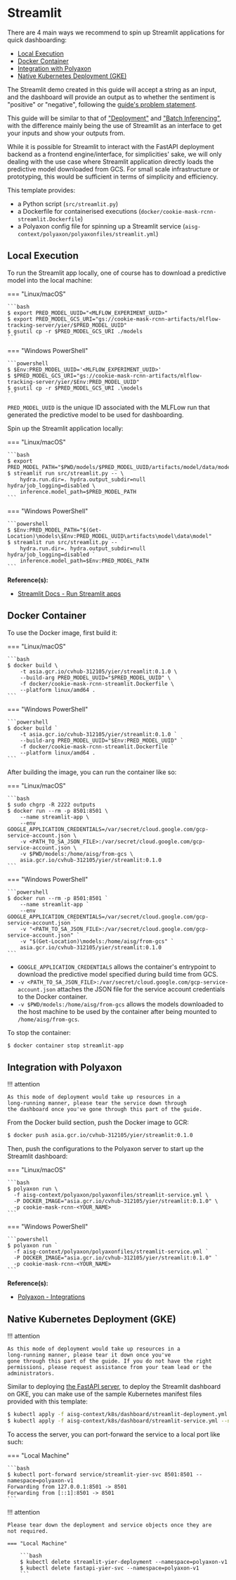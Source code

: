 <!-- omit in toc -->
# Streamlit

There are 4 main ways we recommend to spin up Streamlit
applications for quick dashboarding:

- [Local Execution](#local-execution)
- [Docker Container](#docker-container)
- [Integration with Polyaxon](#integration-with-polyaxon)
- [Native Kubernetes Deployment (GKE)](#native-kubernetes-deployment-gke)

The Streamlit demo created in this guide will accept a string as an
input, and the dashboard will provide an output as to whether the
sentiment is "positive" or "negative", following the
[guide's problem statement](02-preface.md#guides-problem-statement).

This guide will be similar to that of ["Deployment"](08-deployment.md)
and ["Batch Inferencing"](09-batch-inferencing.md), with the difference
mainly being the use of Streamlit as an interface
to get your inputs and show your outputs from.

While it is possible for Streamlit to interact with the FastAPI
deployment backend as a frontend engine/interface,
for simplicities' sake,
we will only dealing with the use case where
Streamlit application directly loads the predictive model downloaded
from GCS. For small scale infrastructure or prototyping,
this would be sufficient in terms of simplicity and efficiency.

This template provides:

- a Python script (`src/streamlit.py`)
- a Dockerfile for containerised executions
  (`docker/cookie-mask-rcnn-streamlit.Dockerfile`)
- a Polyaxon config file for spinning up a Streamlit service
  (`aisg-context/polyaxon/polyaxonfiles/streamlit.yml`)

## Local Execution

To run the Streamlit app locally, one of course has to download a
predictive model into the local machine:

=== "Linux/macOS"

    ```bash
    $ export PRED_MODEL_UUID="<MLFLOW_EXPERIMENT_UUID>"
    $ export PRED_MODEL_GCS_URI="gs://cookie-mask-rcnn-artifacts/mlflow-tracking-server/yier/$PRED_MODEL_UUID"
    $ gsutil cp -r $PRED_MODEL_GCS_URI ./models
    ```

=== "Windows PowerShell"

    ```powershell
    $ $Env:PRED_MODEL_UUID='<MLFLOW_EXPERIMENT_UUID>'
    $ $PRED_MODEL_GCS_URI="gs://cookie-mask-rcnn-artifacts/mlflow-tracking-server/yier/$Env:PRED_MODEL_UUID"
    $ gsutil cp -r $PRED_MODEL_GCS_URI .\models
    ```

`PRED_MODEL_UUID` is the unique ID associated with the MLFLow run
that generated the predictive model to be used for dashboarding.

Spin up the Streamlit application locally:

=== "Linux/macOS"

    ```bash
    $ export PRED_MODEL_PATH="$PWD/models/$PRED_MODEL_UUID/artifacts/model/data/model"
    $ streamlit run src/streamlit.py -- \
        hydra.run.dir=. hydra.output_subdir=null hydra/job_logging=disabled \
        inference.model_path=$PRED_MODEL_PATH
    ```

=== "Windows PowerShell"

    ```powershell
    $ $Env:PRED_MODEL_PATH="$(Get-Location)\models\$Env:PRED_MODEL_UUID\artifacts\model\data\model"
    $ streamlit run src/streamlit.py -- `
        hydra.run.dir=. hydra.output_subdir=null hydra/job_logging=disabled `
        inference.model_path=$Env:PRED_MODEL_PATH
    ```

__Reference(s):__

- [Streamlit Docs - Run Streamlit apps](https://docs.streamlit.io/library/advanced-features/configuration#run-streamlit-apps)

## Docker Container

To use the Docker image, first build it:

=== "Linux/macOS"

    ```bash
    $ docker build \
        -t asia.gcr.io/cvhub-312105/yier/streamlit:0.1.0 \
        --build-arg PRED_MODEL_UUID="$PRED_MODEL_UUID" \
        -f docker/cookie-mask-rcnn-streamlit.Dockerfile \
        --platform linux/amd64 .
    ```

=== "Windows PowerShell"

    ```powershell
    $ docker build `
        -t asia.gcr.io/cvhub-312105/yier/streamlit:0.1.0 `
        --build-arg PRED_MODEL_UUID="$Env:PRED_MODEL_UUID" `
        -f docker/cookie-mask-rcnn-streamlit.Dockerfile `
        --platform linux/amd64 .
    ```

After building the image, you can run the container like so:

=== "Linux/macOS"

    ```bash
    $ sudo chgrp -R 2222 outputs
    $ docker run --rm -p 8501:8501 \
        --name streamlit-app \
        --env GOOGLE_APPLICATION_CREDENTIALS=/var/secret/cloud.google.com/gcp-service-account.json \
        -v <PATH_TO_SA_JSON_FILE>:/var/secret/cloud.google.com/gcp-service-account.json \
        -v $PWD/models:/home/aisg/from-gcs \
        asia.gcr.io/cvhub-312105/yier/streamlit:0.1.0
    ```

=== "Windows PowerShell"

    ```powershell
    $ docker run --rm -p 8501:8501 `
        --name streamlit-app `
        --env GOOGLE_APPLICATION_CREDENTIALS=/var/secret/cloud.google.com/gcp-service-account.json `
        -v "<PATH_TO_SA_JSON_FILE>:/var/secret/cloud.google.com/gcp-service-account.json" `
        -v "$(Get-Location)\models:/home/aisg/from-gcs" `
        asia.gcr.io/cvhub-312105/yier/streamlit:0.1.0
    ```

- `GOOGLE_APPLICATION_CREDENTIALS` allows the container's entrypoint to
  download the predictive model specified during build time from GCS.
- `-v <PATH_TO_SA_JSON_FILE>:/var/secret/cloud.google.com/gcp-service-account.json`
  attaches the JSON file for the service account credentials to the
  Docker container.
- `-v $PWD/models:/home/aisg/from-gcs` allows the models downloaded to
  the host machine to be used by the container after being mounted to
  `/home/aisg/from-gcs`.

To stop the container:

```bash
$ docker container stop streamlit-app
```

## Integration with Polyaxon

!!! attention

    As this mode of deployment would take up resources in a
    long-running manner, please tear the service down through
    the dashboard once you've gone through this part of the guide.

From the Docker build section, push the Docker image to GCR:

```bash
$ docker push asia.gcr.io/cvhub-312105/yier/streamlit:0.1.0
```

Then, push the configurations to the Polyaxon server to start up the
Streamlit dashboard:

=== "Linux/macOS"

    ```bash
    $ polyaxon run \
      -f aisg-context/polyaxon/polyaxonfiles/streamlit-service.yml \
      -P DOCKER_IMAGE="asia.gcr.io/cvhub-312105/yier/streamlit:0.1.0" \
      -p cookie-mask-rcnn-<YOUR_NAME>
    ```

=== "Windows PowerShell"

    ```powershell
    $ polyaxon run `
      -f aisg-context/polyaxon/polyaxonfiles/streamlit-service.yml `
      -P DOCKER_IMAGE="asia.gcr.io/cvhub-312105/yier/streamlit:0.1.0" `
      -p cookie-mask-rcnn-<YOUR_NAME>
    ```

__Reference(s):__

- [Polyaxon - Integrations](https://polyaxon.com/integrations/streamlit/)

## Native Kubernetes Deployment (GKE)

!!! attention

    As this mode of deployment would take up resources in a
    long-running manner, please tear it down once you've
    gone through this part of the guide. If you do not have the right
    permissions, please request assistance from your team lead or the
    administrators.

Similar to deploying [the FastAPI server](08-deployment.md#deploy-to-gke),
to deploy the Streamlit dashboard on GKE, you can make use of the
sample Kubernetes manifest files provided with this template:

```bash
$ kubectl apply -f aisg-context/k8s/dashboard/streamlit-deployment.yml --namespace=polyaxon-v1
$ kubectl apply -f aisg-context/k8s/dashboard/streamlit-service.yml --namespace=polyaxon-v1
```

To access the server, you can port-forward the service to a local port
like such:

=== "Local Machine"

    ```bash
    $ kubectl port-forward service/streamlit-yier-svc 8501:8501 --namespace=polyaxon-v1
    Forwarding from 127.0.0.1:8501 -> 8501
    Forwarding from [::1]:8501 -> 8501
    ```

!!! attention

    Please tear down the deployment and service objects once they are
    not required.
    
    === "Local Machine"

        ```bash
        $ kubectl delete streamlit-yier-deployment --namespace=polyaxon-v1
        $ kubectl delete fastapi-yier-svc --namespace=polyaxon-v1
        ```
    
